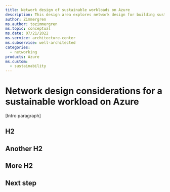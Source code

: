 ```yaml
---
title: Network design of sustainable workloads on Azure
description: This design area explores network design for building sustainable workloads on Azure.
author: Zimmergren
ms.author: tozimmergren
ms.topic: conceptual
ms.date: 07/21/2022
ms.service: architecture-center
ms.subservice: well-architected
categories: 
  - networking
products: Azure
ms.custom:
  - sustainability
---
```


# Network design considerations for a sustainable workload on Azure

[Intro paragraph]

## H2

## Another H2

## More H2

## Next step
